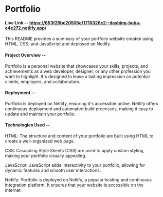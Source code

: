 # Portfolio
#### Live Link -- https://653f26bc20505e11710326c2--dashing-boba-e4e272.netlify.app/ 
This README provides a summary of your portfolio website created using HTML, CSS, and JavaScript and deployed on Netlify.
#### Project Overview -- 
Portfolio is a personal website that showcases your skills, projects, and achievements as a web developer, designer, or any other profession you want to highlight. It's designed to leave a lasting impression on potential clients, employers, and collaborators.
#### Deployment -- 
Portfolio is deployed on Netlify, ensuring it's accessible online. Netlify offers continuous deployment and automated build processes, making it easy to update and maintain your portfolio.
#### Technologies Used -- 
HTML: The structure and content of your portfolio are built using HTML to create a well-organized web page.

CSS: Cascading Style Sheets (CSS) are used to apply custom styling, making your portfolio visually appealing.

JavaScript: JavaScript adds interactivity to your portfolio, allowing for dynamic features and smooth user interactions.

Netlify: Portfolio is deployed on Netlify, a popular hosting and continuous integration platform. It ensures that your website is accessible on the internet.
